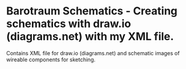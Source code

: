 # Barotraum Schematics - Creating schematics with draw.io (diagrams.net) with my XML file.
Contains XML file for draw.io (diagrams.net) and schematic images of wireable components for sketching.

